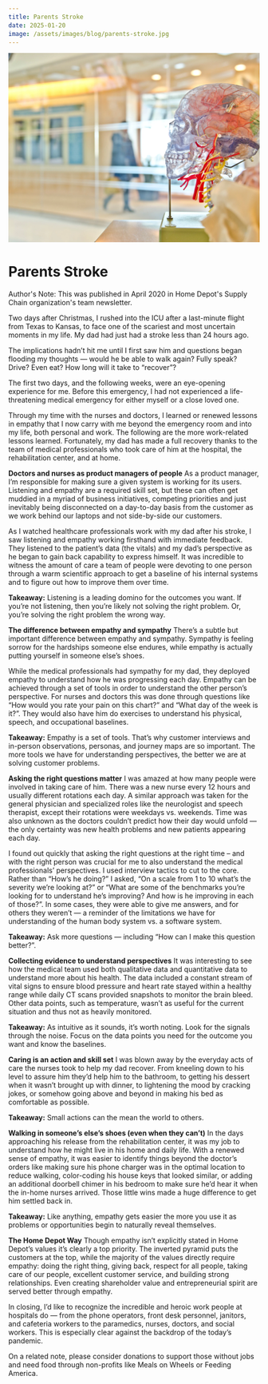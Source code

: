 ```yaml
---
title: Parents Stroke
date: 2025-01-20
image: /assets/images/blog/parents-stroke.jpg
---
```


<img src="/assets/images/blog/parents-stroke.jpg" alt="Parents Stroke" class="blog-image">

# Parents Stroke

Author's Note: This was published in April 2020 in Home Depot's Supply Chain organization's team newsletter.
 
Two days after Christmas, I rushed into the ICU after a last-minute flight from Texas to Kansas, to face one of the scariest and most uncertain moments in my life. My dad had just had a stroke less than 24 hours ago. 

The implications hadn’t hit me until I first saw him and questions began flooding my thoughts — would he be able to walk again? Fully speak? Drive? Even eat? How long will it take to “recover”? 

The first two days, and the following weeks, were an eye-opening experience for me. Before this emergency, I had not experienced a life-threatening medical emergency for either myself or a close loved one.

Through my time with the nurses and doctors, I learned or renewed lessons in empathy that I now carry with me beyond the emergency room and into my life, both personal and work. The following are the more work-related lessons learned. Fortunately, my dad has made a full recovery thanks to the team of medical professionals who took care of him at the hospital, the rehabilitation center, and at home.

**Doctors and nurses as product managers of people**
As a product manager, I’m responsible for making sure a given system is working for its users. Listening and empathy are a required skill set, but these can often get muddied in a myriad of business initiatives, competing priorities and just inevitably being disconnected on a day-to-day basis from the customer as we work behind our laptops and not side-by-side our customers.

As I watched healthcare professionals work with my dad after his stroke, I saw listening and empathy working firsthand with immediate feedback. They listened to the patient’s data (the vitals) and my dad’s perspective as he began to gain back capability to express himself. It was incredible to witness the amount of care a team of people were devoting to one person through a warm scientific approach to get a baseline of his internal systems and to figure out how to improve them over time.

**Takeaway:** Listening is a leading domino for the outcomes you want. If you’re not listening, then you’re likely not solving the right problem. Or, you’re solving the right problem the wrong way.

**The difference between empathy and sympathy**
There’s a subtle but important difference between empathy and sympathy. Sympathy is feeling sorrow for the hardships someone else endures, while empathy is actually putting yourself in someone else’s shoes. 

While the medical professionals had sympathy for my dad, they deployed empathy to understand how he was progressing each day. Empathy can be achieved through a set of tools in order to understand the other person’s perspective. For nurses and doctors this was done through questions like “How would you rate your pain on this chart?” and “What day of the week is it?”. They would also have him do exercises to understand his physical, speech, and occupational baselines.

**Takeaway:** Empathy is a set of tools. That’s why customer interviews and in-person observations, personas, and journey maps are so important. The more tools we have for understanding perspectives, the better we are at solving customer problems.

**Asking the right questions matter**
I was amazed at how many people were involved in taking care of him. There was a new nurse every 12 hours and usually different rotations each day. A similar approach was taken for the general physician and specialized roles like the neurologist and speech therapist, except their rotations were weekdays vs. weekends. Time was also unknown as the doctors couldn’t predict how their day would unfold — the only certainty was new health problems and new patients appearing each day.

I found out quickly that asking the right questions at the right time – and with the right person was crucial for me to also understand the medical professionals’ perspectives. I used interview tactics to cut to the core. Rather than “How’s he doing?” I asked, “On a scale from 1 to 10 what’s the severity we’re looking at?” or “What are some of the benchmarks you’re looking for to understand he’s improving? And how is he improving in each of those?”. In some cases, they were able to give me answers, and for others they weren’t — a reminder of the limitations we have for understanding of the human body system vs. a software system.

**Takeaway:** Ask more questions — including “How can I make this question better?”.

**Collecting evidence to understand perspectives**
It was interesting to see how the medical team used both qualitative data and quantitative data to understand more about his health. The data included a constant stream of vital signs to ensure blood pressure and heart rate stayed within a healthy range while daily CT scans provided snapshots to monitor the brain bleed. Other data points, such as temperature, wasn’t as useful for the current situation and thus not as heavily monitored. 

**Takeaway:** As intuitive as it sounds, it’s worth noting. Look for the signals through the noise. Focus on the data points you need for the outcome you want and know the baselines.

**Caring is an action and skill set**
I was blown away by the everyday acts of care the nurses took to help my dad recover. From kneeling down to his level to assure him they’d help him to the bathroom, to getting his dessert when it wasn’t brought up with dinner, to lightening the mood by cracking jokes, or somehow going above and beyond in making his bed as comfortable as possible. 

**Takeaway:** Small actions can the mean the world to others.

**Walking in someone’s else’s shoes (even when they can’t)**
In the days approaching his release from the rehabilitation center, it was my job to understand how he might live in his home and daily life. With a renewed sense of empathy, it was easier to identify things beyond the doctor’s orders like making sure his phone charger was in the optimal location to reduce walking, color-coding his house keys that looked similar, or adding an additional doorbell chimer in his bedroom to make sure he’d hear it when the in-home nurses arrived. Those little wins made a huge difference to get him settled back in.

**Takeaway:** Like anything, empathy gets easier the more you use it as problems or opportunities begin to naturally reveal themselves.

**The Home Depot Way**
Though empathy isn’t explicitly stated in Home Depot’s values it’s clearly a top priority. The inverted pyramid puts the customers at the top, while the majority of the values directly require empathy: doing the right thing, giving back, respect for all people, taking care of our people, excellent customer service, and building strong relationships. Even creating shareholder value and entrepreneurial spirit are served better through empathy.

In closing, I’d like to recognize the incredible and heroic work people at hospitals do — from the phone operators, front desk personnel, janitors, and cafeteria workers to the paramedics, nurses, doctors, and social workers. This is especially clear against the backdrop of the today’s pandemic. 

On a related note, please consider donations to support those without jobs and need food through non-profits like Meals on Wheels or Feeding America.